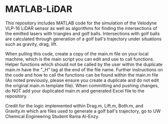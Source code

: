 # MATLAB-LiDAR

This repository includes MATLAB code for the simulation of the Velodyne VLP-16 LiDAR sensor as well as algorithms for finding the intersections of the emitted lasers with triangles and golf balls. Intersections with golf balls are calculated through generation of a golf ball's trajectory under situations such as gravity, drag, lift.

When pulling this code, create a copy of the main.m file on your local machine, which is the main script you can edit and use to call functions. Helper functions which should not be called by the user within the duplicate main.m have the "\_H" tag at the end of the file name. Further instructions on the code and how to call the functions can be found within the main.m file (As noted previously, please ensure you create a duplicate and do not edit the original main.m template file). When committing and pushing changes, do NOT add your duplicated main.m and generated Excel file to the repository. 

Credit for the logic implemented within Drag.m, Lift.m, Both.m, and Gravity.m which are files used to generate a golf ball's trajectory, go to UW Chemical Engineering Student Rama Al-Enzy.
